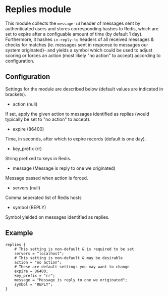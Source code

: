 # Replies module

This module collects the `message-id` header of messages sent by authenticated users and stores corresponding hashes to Redis, which are set to expire after a configuable amount of time (by default 1 day). Furthermore, it hashes `in-reply-to` headers of all received messages & checks for matches (ie. messages sent in response to messages our system originated)- and yields a symbol which could be used to adjust scoring or forces an action (most likely "no action" to accept) according to configuration.


## Configuration

Settings for the module are described below (default values are indicated in brackets).

- action (null)

If set, apply the given action to messages identified as replies (would typically be set to "no action" to accept).

- expire (86400)

Time, in seconds, after which to expire records (default is one day).

- key_prefix (rr)

String prefixed to keys in Redis.

- message (Message is reply to one we originated)

Message passed when action is forced.

- servers (null)

Comma seperated list of Redis hosts

- symbol (REPLY)

Symbol yielded on messages identified as replies.

## Example

~~~ucl
replies {
    # This setting is non-default & is required to be set
    servers = "localhost";
    # This setting is non-default & may be desirable
    action = "no action";
    # These are default settings you may want to change
    expire = 86400;
    key_prefix = "rr";
    message = "Message is reply to one we originated";
    symbol = "REPLY";
}
~~~
